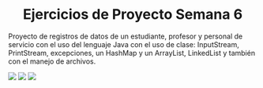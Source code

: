 <h1 align="center" >Ejercicios de Proyecto Semana 6</h1>
<p>
Proyecto de registros de datos de un estudiante, profesor y personal de servicio con el uso del lenguaje Java con el uso de clase: InputStream, PrintStream, 
excepciones, un HashMap y un ArrayList, LinkedList y también con  el manejo de archivos.
</p>
<img src="https://user-images.githubusercontent.com/96985379/194723071-634027ea-d471-4e49-b9e8-7bb19fdc8f19.png">
<img src="https://user-images.githubusercontent.com/96985379/194723097-e37805ff-3f5c-4930-b580-16f5b734440e.png">
<img src="https://user-images.githubusercontent.com/96985379/194723113-cd6c03e8-bd5d-4659-af69-a6dbae1bfb67.png">
